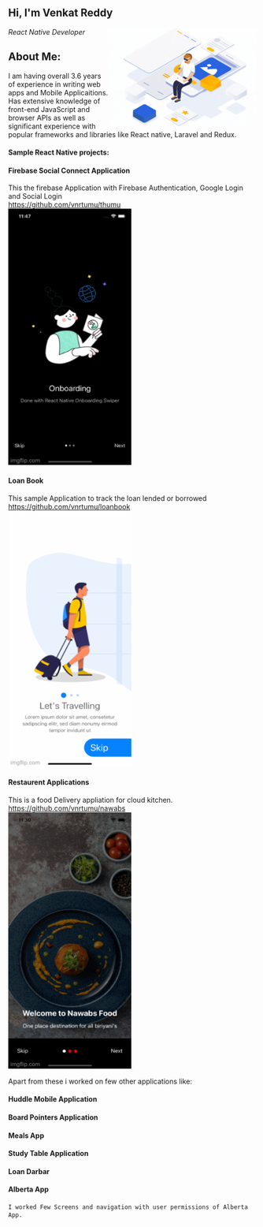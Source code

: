 <h2>Hi, I'm Venkat Reddy </h2>
<img align='right' src="./venky0.gif" width="300" />
<p><em>React Native Developer</em></p>

<h2>About Me:</h2>
<p>
I am having overall 3.6 years of experience in writing web apps and Mobile Applicaitions.  Has extensive knowledge of front-end JavaScript and browser APIs as well as significant experience with popular frameworks and libraries like React native, Laravel and Redux. 
</p>

<h4> Sample React Native projects: </h4>


#### Firebase Social Connect Application

This the firebase Application with Firebase Authentication, Google Login and Social Login
<br />
https://github.com/vnrtumu/thumu
<br />
<img src="./thumu.gif" width="250px" height= "520px" />

#### Loan Book

This sample Application to track the loan lended or borrowed
<br />
https://github.com/vnrtumu/loanbook
<br />
<img src="./loanbook.gif" width="250px" height= "520px" />

#### Restaurent Applications

This is a food Delivery appliation for cloud kitchen.
<br />
https://github.com/vnrtumu/nawabs
<br />
<img src="./nawabs.gif" width="250px" height= "520px" />

Apart from these i worked on few other applications like:

#### Huddle Mobile Application

#### Board Pointers Application

#### Meals App

#### Study Table Application

#### Loan Darbar

#### Alberta App
    I worked Few Screens and navigation with user permissions of Alberta App. 

